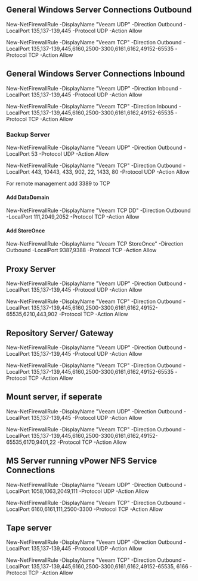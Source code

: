 ## General Windows Server Connections Outbound

New-NetFirewallRule -DisplayName "Veeam UDP" -Direction Outbound -LocalPort 135,137-139,445 -Protocol UDP -Action Allow

New-NetFirewallRule -DisplayName "Veeam TCP" -Direction Outbound -LocalPort 135,137-139,445,6160,2500-3300,6161,6162,49152-65535 -Protocol TCP -Action Allow

## General Windows Server Connections Inbound

New-NetFirewallRule -DisplayName "Veeam UDP" -Direction Inbound -LocalPort 135,137-139,445 -Protocol UDP -Action Allow

New-NetFirewallRule -DisplayName "Veeam TCP" -Direction Inbound -LocalPort 135,137-139,445,6160,2500-3300,6161,6162,49152-65535 -Protocol TCP -Action Allow

### Backup Server 

New-NetFirewallRule -DisplayName "Veeam UDP" -Direction Outbound -LocalPort 53 -Protocol UDP -Action Allow

New-NetFirewallRule -DisplayName "Veeam TCP" -Direction Outbound -LocalPort 443, 10443, 433, 902, 22, 1433, 80 -Protocol UDP -Action Allow

For remote management add 3389 to TCP

#### Add DataDomain

New-NetFirewallRule -DisplayName "Veeam TCP DD" -Direction Outbound -LocalPort 111,2049,2052 -Protocol TCP -Action Allow

#### Add StoreOnce

New-NetFirewallRule -DisplayName "Veeam TCP StoreOnce" -Direction Outbound -LocalPort 9387,9388 -Protocol TCP -Action Allow

## Proxy Server

New-NetFirewallRule -DisplayName "Veeam UDP" -Direction Outbound -LocalPort 135,137-139,445 -Protocol UDP -Action Allow

New-NetFirewallRule -DisplayName "Veeam TCP" -Direction Outbound -LocalPort 135,137-139,445,6160,2500-3300,6161,6162,49152-65535,6210,443,902 -Protocol TCP -Action Allow

## Repository Server/ Gateway

New-NetFirewallRule -DisplayName "Veeam UDP" -Direction Outbound -LocalPort 135,137-139,445 -Protocol UDP -Action Allow

New-NetFirewallRule -DisplayName "Veeam TCP" -Direction Outbound -LocalPort 135,137-139,445,6160,2500-3300,6161,6162,49152-65535 -Protocol TCP -Action Allow

## Mount server, if seperate

New-NetFirewallRule -DisplayName "Veeam UDP" -Direction Outbound -LocalPort 135,137-139,445 -Protocol UDP -Action Allow

New-NetFirewallRule -DisplayName "Veeam TCP" -Direction Outbound -LocalPort 135,137-139,445,6160,2500-3300,6161,6162,49152-65535,6170,9401,22 -Protocol TCP -Action Allow

## MS Server running vPower NFS Service Connections

New-NetFirewallRule -DisplayName "Veeam UDP" -Direction Outbound -LocalPort 1058,1063,2049,111 -Protocol UDP -Action Allow

New-NetFirewallRule -DisplayName "Veeam TCP" -Direction Outbound -LocalPort 6160,6161,111,2500-3300 -Protocol TCP -Action Allow

## Tape server

New-NetFirewallRule -DisplayName "Veeam UDP" -Direction Outbound -LocalPort 135,137-139,445 -Protocol UDP -Action Allow

New-NetFirewallRule -DisplayName "Veeam TCP" -Direction Outbound -LocalPort 135,137-139,445,6160,2500-3300,6161,6162,49152-65535, 6166 -Protocol TCP -Action Allow

